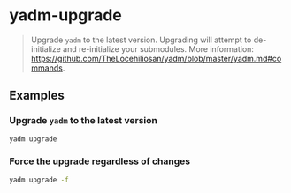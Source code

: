 # yadm-upgrade

> Upgrade `yadm` to the latest version. Upgrading will attempt to de-initialize and re-initialize your submodules. More information: <https://github.com/TheLocehiliosan/yadm/blob/master/yadm.md#commands>.

## Examples

### Upgrade `yadm` to the latest version

```bash
yadm upgrade
```

### Force the upgrade regardless of changes

```bash
yadm upgrade -f
```
